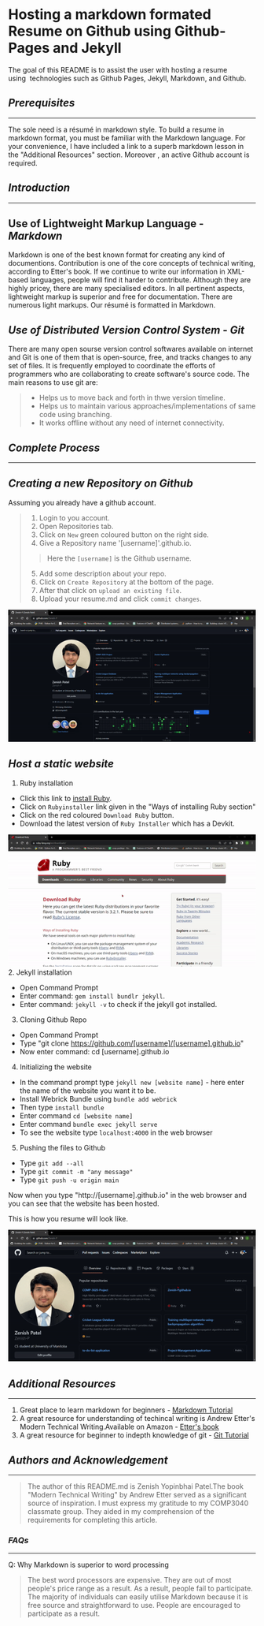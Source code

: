# **Hosting a markdown formated Resume on Github using Github-Pages and Jekyll**
The goal of this README is to assist the user with hosting a resume using  technologies such as Github Pages, Jekyll, Markdown, and Github.
## **_Prerequisites_**
---
The sole need is a résumé in markdown style. To build a resume in markdown format, you must be familiar with the Markdown language. For your convenience, I have included a link to a superb markdown lesson in the "Additional Resources" section. Moreover , an active Github account is required. 

## **_Introduction_**
---
## Use of Lightweight Markup Language - _Markdown_
Markdown is one of the best known format for creating any kind of documentions. Contribution is one of the core concepts of technical writing, according to Etter's book. If we continue to write our information in XML-based languages, people will find it harder to contribute. Although they are highly pricey, there are many specialised editors. In all pertinent aspects, lightweight markup is superior and free for documentation. There are numerous light markups. Our résumé is formatted in Markdown.
## _Use of Distributed Version Control System_ - _Git_
There are many open sourse version control softwares available on internet and Git is one of them that is open-source, free, and tracks changes to any set of files. It is frequently employed to coordinate the efforts of programmers who are collaborating to create software's source code. The main reasons to use git are:
>* Helps us to move back and forth in thwe version timeline.
>* Helps us to maintain various approaches/implementations of same code using branching.
>* It works offline without any need of internet connectivity.


## **_Complete Process_**
---
## _Creating a new Repository on Github_
Assuming you already have a github account. 
>1. Login to you account.
>2. Open Repositories tab.
>3. Click on `New` green coloured button on the right side.
>4. Give a Repository name '[username]'.github.io.
> > Here the `[username]` is the Github username.
>5. Add some description about your repo. 
>6. Click on `Create Repository` at the bottom of the page.
>7. After that click on `upload an existing file`.
>8. Upload your resume.md and click `commit changes`.

![Creating Repository - gif](/RepoCreationGIF.gif)
## _Host a static website_

1. Ruby installation
 * Click this link to [install Ruby](https://www.ruby-lang.org/en/downloads/).
 * Click on `Rubyinstaller` link given in the "Ways of installing Ruby section"
 * Click on the red coloured `Download Ruby` button.
 * Download the latest version of `Ruby Installer` which has a Devkit.

![DownloadingRuby-gif](/RubyDown.gif)
2. Jekyll installation
 * Open Command Prompt
 * Enter command: `gem install bundlr jekyll`.
 * Enter command: `jekyll -v` to check if the jekyll got installed.

3. Cloning Github Repo
 * Open Command Prompt
 * Type "git clone https://github.com/[username]/[username].github.io"
 * Now enter command: cd [username].github.io 

4. Initializing the website
 * In the command prompt type `jekyll new [website name]` - here enter the name of the website you want it to be.
 * Install Webrick Bundle using `bundle add webrick`
 * Then type `install bundle`
 * Enter command `cd [website name]`
 * Enter command `bundle exec jekyll serve` 
 * To see the website type `localhost:4000` in the web browser 

5. Pushing the files to Github
 * Type `git add --all` 
 * Type `git commit -m "any message"`
 * Type `git push -u origin main`

Now when you type "http://[username].github.io" in the web browser and you can see that the website has been hosted.

This is how you resume will look like. 

![resume.gif](/resume.gif)

## **_Additional Resources_**
-----------------------
1. Great place to learn markdown for beginners - [Markdown Tutorial](https://www.markdowntutorial.com/)
2. A great resource for understanding of techincal writing is Andrew Etter's Modern Technical Writing.Available on Amazon - [Etter's book](https://www.amazon.ca/Modern-Technical-Writing-Introduction-Documentation-ebook/dp/B01A2QL9SS)
3. A great resource for beginner to indepth knowledge of git - [Git Tutorial](https://www.w3schools.com/git/)


## **_Authors and Acknowledgement_**

---

>The author of this README.md is Zenish Yopinbhai Patel.The book "Modern Technical Writing" by Andrew Etter served as a significant source of inspiration. I must express my gratitude to my COMP3040 classmate group. They aided in my comprehension of the requirements for completing this article. 
 
### **_FAQs_**

---

Q: Why Markdown is superior to word processing
> The best word processors are expensive. They are out of most people's price range as a result. As a result, people fail to participate. The majority of individuals can easily utilise Markdown because it is free source and straightforward to use. People are encouraged to participate as a result.